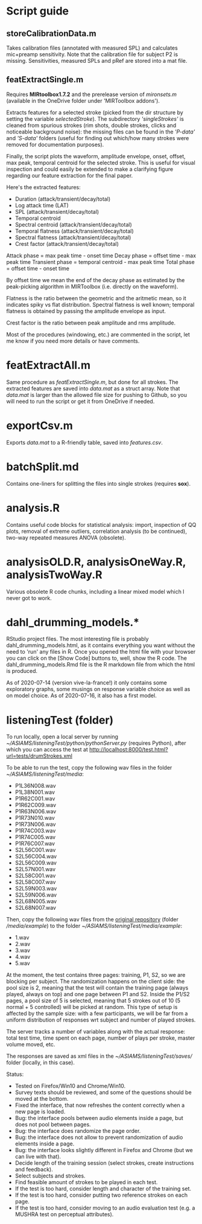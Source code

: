 # Script guide

## storeCalibrationData.m

Takes calibration files (annotated with measured SPL) and calculates mic+preamp sensitivity. Note that the calibration file for subject P2 is missing. Sensitivities, measured SPLs and pRef are stored into a mat file.

## featExtractSingle.m

Requires **MIRtoolbox1.7.2** and the prerelease version of *mironsets.m* (available in the OneDrive folder under 'MIRToolbox addons').

Extracts features for a selected stroke (picked from the dir structure by setting the variable *selectedStroke*). The subdirectory *'singleStrokes'* is cleaned from spurious strokes (rim shots, double strokes, clicks and noticeable background noise): the missing files can be found in the *'P-data'* and *'S-data'* folders (useful for finding out which/how many strokes were removed for documentation purposes).

Finally, the script plots the waveform, amplitude envelope, onset, offset, max peak, temporal centroid for the selected stroke. This is useful for visual inspection and could easily be extended to make a clarifying figure regarding our feature extraction for the final paper.

Here's the extracted features:

- Duration (attack/transient/decay/total)
- Log attack time (LAT)
- SPL (attack/transient/decay/total)
- Temporal centroid
- Spectral centroid (attack/transient/decay/total)
- Temporal flatness (attack/transient/decay/total)
- Spectral flatness (attack/transient/decay/total)
- Crest factor (attack/transient/decay/total)

Attack phase = max peak time - onset time
Decay phase = offset time - max peak time
Transient phase = temporal centroid - max peak time
Total phase = offset time - onset time

By offset time we mean the end of the decay phase as estimated by the peak-picking algorithm in MIRToolbox (i.e. directly on the waveform).

Flatness is the ratio between the geometric and the aritmetic mean, so it indicates spiky vs flat distribution. Spectral flatness is well known; temporal flatness is obtained by passing the amplitude envelope as input.

Crest factor is the ratio between peak amplitude and rms amplitude.

Most of the procedures (windowing, etc.) are commented in the script, let me know if you need more details or have comments.

# featExtractAll.m

Same procedure as *featExtractSingle.m*, but done for all strokes. The extracted features are saved into *data.mat* as a struct array. Note that *data.mat* is larger than the allowed file size for pushing to Github, so you will need to run the script or get it from OneDrive if needed.

# exportCsv.m

Exports *data.mat* to a R-friendly table, saved into *features.csv*.

# batchSplit.md

Contains one-liners for splitting the files into single strokes (requires **sox**).

# analysis.R

Contains useful code blocks for statistical analysis: import, inspection of QQ plots, removal of extreme outliers, correlation analysis (to be continued), two-way repeated measures ANOVA (obsolete).

# analysisOLD.R, analysisOneWay.R, analysisTwoWay.R

Various obsolete R code chunks, including a linear mixed model which I never got to work.

# dahl_drumming_models.*

RStudio project files. The most interesting file is probably dahl_drumming_models.html, as it contains everything you want without the need to 'run' any files in R. Once you opened the html file with your browser you can click on the [Show Code] buttons to, well, show the R code. The dahl_drumming_models.Rmd file is the R markdown file from which the html is produced.

As of 2020-07-14 (version vive-la-france!) it only contains some exploratory graphs, some musings on response variable choice as well as on model choice. As of 2020-07-16, it also has a first model.

# listeningTest (folder)

To run locally, open a local server by running *~/ASIAMS/listeningTest/python/pythonServer.py* (requires Python), after which you can access the test at [http://localhost:8000/test.html?url=tests/drumStrokes.xml](http://localhost:8000/test.html?url=tests/drumStrokes.xml)

To be able to run the test, copy the following wav files in the folder *~/ASIAMS/listeningTest/media*:

- P1L36N008.wav
- P1L38N001.wav
- P1R62C001.wav
- P1R62C009.wav
- P1R63N006.wav
- P1R73N010.wav
- P1R73N006.wav
- P1R74C003.wav
- P1R74C005.wav
- P1R76C007.wav
- S2L56C001.wav
- S2L56C004.wav
- S2L56C009.wav
- S2L57N001.wav
- S2L58C001.wav
- S2L58C007.wav
- S2L59N003.wav
- S2L59N006.wav
- S2L68N005.wav
- S2L68N007.wav

Then, copy the following wav files from the [original repository](https://github.com/BrechtDeMan/WebAudioEvaluationTool) (folder */media/example*) to the folder *~/ASIAMS/listeningTest/media/example*:

- 1.wav
- 2.wav
- 3.wav
- 4.wav
- 5.wav

At the moment, the test contains three pages: training, P1, S2, so we are blocking per subject. The randomization happens on the client side: the pool size is 2, meaning that the test will contain the training page (always played, always on top) and one page between P1 and S2. Inside the P1/S2 pages, a pool size of 5 is selected, meaning that 5 strokes out of 10 (5 normal + 5 controlled) will be picked at random. This type of setup is affected by the sample size: with a few participants, we will be far from a uniform distribution of responses wrt subject and number of played strokes.

The server tracks a number of variables along with the actual response: total test time, time spent on each page, number of plays per stroke, master volume moved, etc.

The responses are saved as xml files in the *~/ASIAMS/listeningTest/saves/* folder (locally, in this case).

Status:

- Tested on Firefox/Win10 and Chrome/Win10.
- Survey texts should be reviewed, and some of the questions should be moved at the bottom.
- Fixed the interface, that now refreshes the content correctly when a new page is loaded.
- Bug: the interface pools between audio elements inside a page, but does not pool between pages.
- Bug: the interface does randomize the page order.
- Bug: the interface does not allow to prevent randomization of audio elements inside a page.
- Bug: the interface looks slightly different in Firefox and Chrome (but we can live with that).
- Decide length of the training session (select strokes, create instructions and feedback).
- Select subjects and strokes.
- Find feasible amount of strokes to be played in each test.
- If the test is too hard, consider length and character of the training set.
- If the test is too hard, consider putting two reference strokes on each page.
- If the test is too hard, consider moving to an audio evaluation test (e.g. a MUSHRA test on perceptual attributes).
